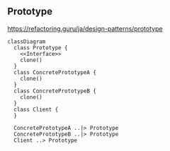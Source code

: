 ## Prototype

https://refactoring.guru/ja/design-patterns/prototype

```mermaid
classDiagram
  class Prototype {
    <<Interface>>
    clone()
  }
  class ConcretePrototypeA {
    clone()
  }
  class ConcretePrototypeB {
    clone()
  }
  class Client {
  }

  ConcretePrototypeA ..|> Prototype
  ConcretePrototypeB ..|> Prototype
  Client ..> Prototype
```
